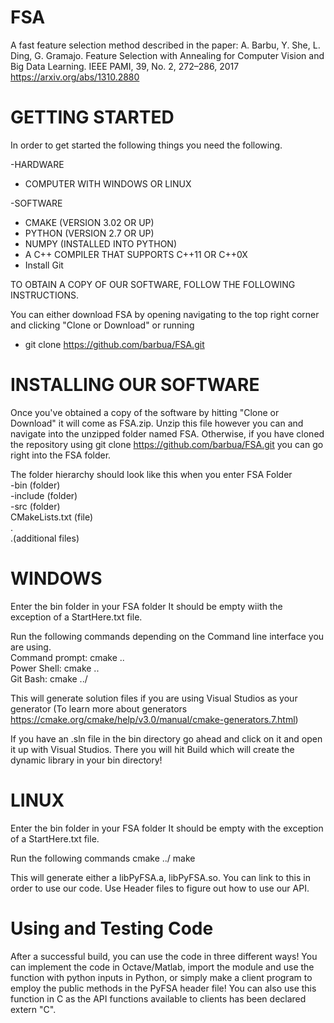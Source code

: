 # FSA
A fast feature selection method described in the paper:
A. Barbu, Y. She, L. Ding, G. Gramajo. Feature Selection with Annealing for Computer Vision and Big Data Learning. IEEE PAMI, 39, No. 2, 272–286, 2017
https://arxiv.org/abs/1310.2880

# GETTING STARTED

In order to get started the following things you need the following. 

-HARDWARE
 - COMPUTER WITH WINDOWS OR LINUX
 
-SOFTWARE
  - CMAKE (VERSION 3.02 OR UP)
  - PYTHON (VERSION 2.7 OR UP)
  - NUMPY (INSTALLED INTO PYTHON) 
  - A C++ COMPILER THAT SUPPORTS C++11 OR C++0X
  - Install Git 
  
 TO OBTAIN A COPY OF OUR SOFTWARE, FOLLOW THE FOLLOWING INSTRUCTIONS. 

You can either download FSA by opening navigating to the top right corner and clicking "Clone or Download"
or running 
- git clone https://github.com/barbua/FSA.git

# INSTALLING OUR SOFTWARE

Once you've obtained a copy of the software by hitting "Clone or Download" it will come as FSA.zip. 
Unzip this file however you can and navigate into the unzipped folder named FSA.
Otherwise, if you have cloned the repository using git clone https://github.com/barbua/FSA.git
you can go right into the FSA folder. 

The folder hierarchy should look like this when you enter FSA Folder                                                                                                                                                    
    -bin                        (folder)                                                                                     
    -include                    (folder)                                                                                     
    -src                        (folder)                                                                                     
    CMakeLists.txt              (file)                                                                                       
    .                                                                                                                         
    .(additional files)                                                                                                       
                                                                                                                              
 # WINDOWS
 
 Enter the bin folder in your FSA folder
 It should be empty wiith the exception of a StartHere.txt file. 

Run the following commands depending on the Command line interface you are using.                                                      
Command prompt: cmake ..\
Power Shell: cmake ..\
Git Bash: cmake ../

This will generate solution files if you are using Visual Studios as your generator
(To learn more about generators https://cmake.org/cmake/help/v3.0/manual/cmake-generators.7.html)

If you have an .sln file in the bin directory go ahead and click on it and open it up with Visual Studios. 
There you will hit Build which will create the dynamic library in your bin directory!

# LINUX
Enter the bin folder in your FSA folder
It should be empty with the exception of a StartHere.txt file. 

Run the following commands 
cmake ../
make

This will generate either a libPyFSA.a, libPyFSA.so. 
You can link to this in order to use our code. Use Header files to 
figure out how to use our API. 

# Using and Testing Code
After a successful build, you can use the code in three different ways! You can implement the code in Octave/Matlab, import the module and use the function with python inputs in Python, or simply make a client program to employ the public methods in the PyFSA header file! You can also use this function in C as the API functions available to clients has been declared extern "C".
